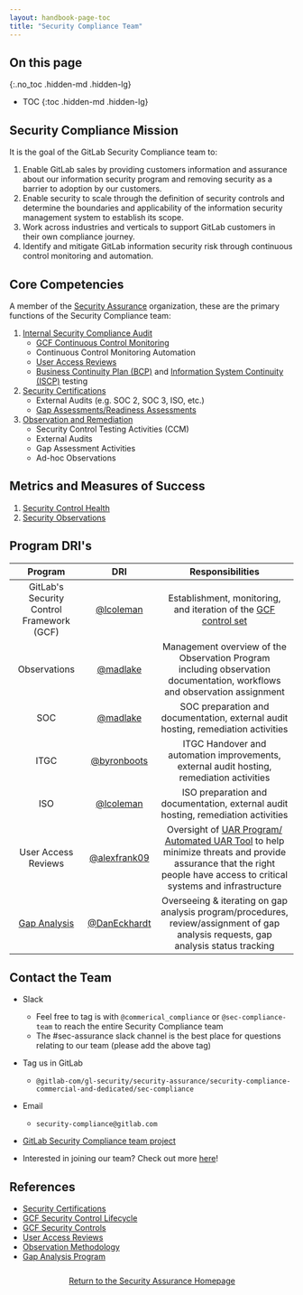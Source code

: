 ```yaml
---
layout: handbook-page-toc
title: "Security Compliance Team"
---
```


## On this page
{:.no_toc .hidden-md .hidden-lg}

- TOC
{:toc .hidden-md .hidden-lg}

## <i class="fas fa-bullseye" style="color:rgb(110,73,203)" aria-hidden="true"></i> Security Compliance Mission

It is the goal of the GitLab Security Compliance team to:

1. Enable GitLab sales by providing customers information and assurance about our information security program and removing security as a barrier to adoption by our customers.
1. Enable security to scale through the definition of security controls and determine the boundaries and applicability of the information security management system to establish its scope.
1. Work across industries and verticals to support GitLab customers in their own compliance journey.
1. Identify and mitigate GitLab information security risk through continuous control monitoring and automation.

## <i class="far fa-lightbulb" style="color:rgb(110,73,203)" aria-hidden="true"></i> Core Competencies
A member of the [Security Assurance](/handbook/security/security-assurance/) organization, these are the primary functions of the Security Compliance team:

1. [Internal Security Compliance Audit](/handbook/security/security-assurance/security-compliance/security-control-lifecycle.html)
   * [GCF Continuous Control Monitoring](/handbook/security/security-assurance/security-compliance/sec-controls.html)
   * Continuous Control Monitoring Automation
   * [User Access Reviews](/handbook/security/security-assurance/security-compliance/access-reviews.html)
   * [Business Continuity Plan (BCP)](https://about.gitlab.com/handbook/business-technology/gitlab-business-continuity-plan/) and [Information System Continuity (ISCP)](https://about.gitlab.com/handbook/security/Information-System-Contingency-Plan-ISCP.html) testing
1. [Security Certifications](/handbook/security/security-assurance/security-compliance/certifications.html)
   * External Audits (e.g. SOC 2, SOC 3, ISO, etc.)
   * [Gap Assessments/Readiness Assessments](/handbook/security/security-assurance/security-compliance/gap-analysis-program.html)
1. [Observation and Remediation](/handbook/security/security-assurance/observation-management-procedure.html)
   * Security Control Testing Activities (CCM)
   * External Audits
   * Gap Assessment Activities
   * Ad-hoc Observations

## <i id="biz-tech-icons" class="fas fa-tasks"></i>Metrics and Measures of Success

1. [Security Control Health](/handbook/security/performance-indicators/#security-control-health)
1. [Security Observations](/handbook/security/performance-indicators/#security-observations-tier-3-risks)

## <i class="fas fa-id-card" style="color:rgb(110,73,203)" aria-hidden="true"></i> Program DRI's

|  Program | DRI | Responsibilities |
| :---: | :---: | :---: |
| GitLab's Security Control Framework (GCF) | [@lcoleman](https://gitlab.com/lcoleman) | Establishment, monitoring, and iteration of the [GCF control set](/handbook/security/security-assurance/security-compliance/sec-controls.html) |
|  Observations | [@madlake](https://gitlab.com/madlake) | Management overview of the Observation Program including observation documentation, workflows and observation assignment |
|  SOC | [@madlake](https://gitlab.com/madlake) | SOC preparation and documentation, external audit hosting, remediation activities |
|  ITGC | [@byronboots](https://gitlab.com/byronboots) | ITGC Handover and automation improvements, external audit hosting, remediation activities |
|  ISO | [@lcoleman](https://gitlab.com/lcoleman) | ISO preparation and documentation, external audit hosting, remediation activities |
|  User Access Reviews | [@alexfrank09](https://gitlab.com/alexfrank09) | Oversight of [UAR Program/ Automated UAR Tool](https://about.gitlab.com/handbook/security/security-assurance/security-compliance/access-reviews.html) to help minimize threats and provide assurance that the right people have access to critical systems and infrastructure  |
|  [Gap Analysis](https://about.gitlab.com/handbook/security/security-assurance/security-compliance/gap-analysis-program.html) | [@DanEckhardt](https://gitlab.com/DanEckhardt) | Overseeing & iterating on gap analysis program/procedures, review/assignment of gap analysis requests, gap analysis status tracking |


## <i class="fas fa-id-card" style="color:rgb(110,73,203)" aria-hidden="true"></i> Contact the Team

* Slack
   * Feel free to tag is with `@commerical_compliance` or `@sec-compliance-team` to reach the entire Security Compliance team
   * The #sec-assurance slack channel is the best place for questions relating to our team (please add the above tag)
* Tag us in GitLab
   * `@gitlab-com/gl-security/security-assurance/security-compliance-commercial-and-dedicated/sec-compliance`
* Email
   * `security-compliance@gitlab.com`
* [GitLab Security Compliance team project](https://gitlab.com/gitlab-com/gl-security/security-assurance/security-compliance-commercial-and-dedicated/sec-compliance/compliance)

* Interested in joining our team? Check out more [here](https://about.gitlab.com/job-families/security/security-compliance/)!

## <i class="fas fa-book" style="color:rgb(110,73,203)" aria-hidden="true"></i> References

* [Security Certifications](/handbook/security/security-assurance/security-compliance/certifications.html)
* [GCF Security Control Lifecycle](/handbook/security/security-assurance/security-compliance/security-control-lifecycle.html)
* [GCF Security Controls](/handbook/security/security-assurance/security-compliance/sec-controls.html)
* [User Access Reviews](/handbook/security/security-assurance/security-compliance/access-reviews.html)
* [Observation Methodology](/handbook/security/security-assurance/observation-management-procedure.html)
* [Gap Analysis Program](/handbook/security/security-assurance/security-compliance/gap-analysis-program.html)

<div class="flex-row" markdown="0" style="height:40px">
    <a href="https://about.gitlab.com/handbook/security/security-assurance/#" class="btn btn-purple-inv" style="width:100%;height:100%;margin:1px;display:flex;justify-content:center;align-items:center;">Return to the Security Assurance Homepage</a>
</div> 
